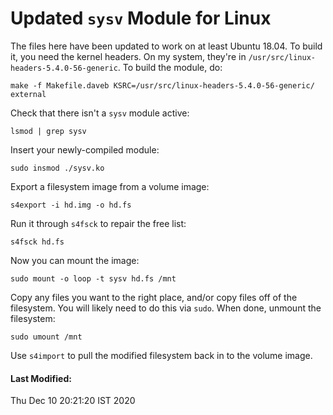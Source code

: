 # Updated `sysv` Module for Linux

The files here have been updated to work on at least Ubuntu 18.04.
To build it, you need the kernel headers. On my system, they're in
`/usr/src/linux-headers-5.4.0-56-generic`. To build the module, do:

    make -f Makefile.daveb KSRC=/usr/src/linux-headers-5.4.0-56-generic/ external

Check that there isn't a `sysv` module active:

    lsmod | grep sysv

Insert your newly-compiled module:

    sudo insmod ./sysv.ko

Export a filesystem image from a volume image:

    s4export -i hd.img -o hd.fs

Run it through `s4fsck` to repair the free list:

    s4fsck hd.fs

Now you can mount the image:

    sudo mount -o loop -t sysv hd.fs /mnt

Copy any files you want to the right place, and/or copy files off
of the filesystem. You will likely need to do this via `sudo`.
When done, unmount the filesystem:

    sudo umount /mnt

Use `s4import` to pull the modified filesystem back in to the
volume image.

#### Last Modified:
Thu Dec 10 20:21:20 IST 2020
